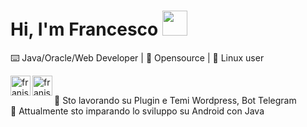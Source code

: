 # Hi, I'm Francesco <img src="https://media.giphy.com/media/t6Kf2qs5fgWiAlOig5/source.gif" width="40">
⌨️ Java/Oracle/Web Developer | 📜 Opensource | 🐧 Linux user
<br/>


[<img align="left" alt="franjsco | Twitter" width="32px" src="https://icons.iconarchive.com/icons/double-j-design/origami-colored-pencil/32/blue-home-icon.png"/>][homepage]
[<img align="left" alt="franjsco | Telegram" width="32px" src="https://icons.iconarchive.com/icons/social-media-icons/glossy-social/32/Paypal-icon.png"/>][paypal]

[homepage]: https://www.francescoceliento.com
[paypal]: https://paypal.me/francescoceliento
<br/>

<!--
**FrancescoCeliento/FrancescoCeliento** is a ✨ _special_ ✨ repository because its `README.md` (this file) appears on your GitHub profile.

Here are some ideas to get you started:

- 🔭 I’m currently working on ...
- 🌱 I’m currently learning ...
- 👯 I’m looking to collaborate on ...
- 🤔 I’m looking for help with ...
- 💬 Ask me about ...
- 📫 How to reach me: ...
- 😄 Pronouns: ...
- ⚡ Fun fact: ...
-->


🔭 Sto lavorando su Plugin e Temi Wordpress, Bot Telegram<br/>
🌱 Attualmente sto imparando lo sviluppo su Android con Java
